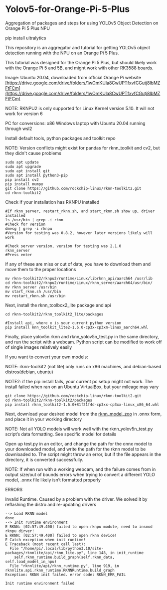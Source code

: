 # Yolov5-for-Orange-Pi-5-Plus
Aggregation of packages and steps for using YOLOv5 Object Detection on Orange Pi 5 Plus NPU

pip install ultralytics


This repository is an aggregator and tutorial for getting YOLOv5 object detection running with the NPU on an Orange Pi 5 Plus. 

This tutorial was designed for the Orange Pi 5 Plus, but should likely work with the Orange Pi 5 and 5B, and might work with other RK3588 boards.

Image: Ubuntu 20.04, downloaded from official Orange Pi website [https://drive.google.com/drive/folders/1wOmKUla8CwUPTfxvfCGutj8lbMZFtFCm](https://drive.google.com/drive/folders/1wOmKUla8CwUPTfxvfCGutj8lbMZFtFCm)

NOTE: RKNPU2 is only supported for Linux Kernel version 5.10. It will not work for version 6

PC for conversions: x86 Windows laptop with Ubuntu 20.04 running through wsl2

Install default tools, python packages and toolkit repo

NOTE: Version conflicts might exist for pandas for rknn_toolkit and cv2, but they didn't cause problems

```
sudo apt update
sudo apt upgrade
sudo apt install git
sudo apt install python3-pip
pip install cv2
pip install numpy
git clone https://github.com/rockchip-linux/rknn-toolkit2.git
cd rknn-toolkit2
```

Check if your installation has RKNPU installed

```
#If rknn_server, restart_rknn.sh, and start_rknn.sh show up, driver installed
ls /usr/bin | grep -i rknn
#Check for version
dmesg | grep -i rknpu
#Version for testing was 0.8.2, however later versions likely will work

#Check server version, version for testing was 2.1.0
rknn_server
#Press enter
```

If any of these are miss or out of date, you have to download them and move them to the proper locations

```
mv rknn-toolkit2/rknpu2/runtime/Linux/librknn_api/aarch64 /usr/lib
cd rknn-toolkit2/rknpu2/runtime/Linux/rknn_server/aarch64/usr/bin/
mv rknn_server /usr/bin
mv start_rknn.sh /usr/bin
mv restart_rknn.sh /usr/bin
```

Next, install the rknn_toolbox2_lite package and api

```
cd rknn-toolkit2/rknn_toolkit2_lite/packages

#Install api, where x is your current python version
pip install knn_toolkit_lite2-1.6.0-cp3x-cp3xm-linux_aarch64.whl
```

Finally, place yolov5n.rknn and rknn_yolov5n_test.py in the same directory, and run the script with a webcam. Python script can be modified to work off of single images relatively easily

If you want to convert your own models:

NOTE: rknn-toolkit2 (not lite) only runs on x86 machines, and debian-based distros(debian, ubuntu)

NOTE2: if the pip install fails, your current pc setup might not work. The install failed when ran on an Ubuntu VirtualBox, but your mileage may vary

```
git clone https://github.com/rockchip-linux/rknn-toolkit2.git
cd rknn-toolkit2/rknn-toolkit2/packages
pip install rknn_toolkit2-1.6.0+81f21f4d-cp3xx-cp3xx-linux_x86_64.whl
```

Next, download your desired model from the [rknn_model_zoo](https://github.com/airockchip/rknn_model_zoo/tree/main) in .onnx form, and place it in your working directory

NOTE: Not all YOLO models will work well with the rknn_yolov5n_test.py script’s data formatting. See specific model for details

Open up test.py in an editor, and change the path for the onnx model to your downloaded model, and write the path for the rknn model to be downloaded to. The script might throw an error, but if the file appears in the directory, it is converted successfully.

NOTE: If when run with a working webcam, and the failure comes from in output size/out of bounds errors when trying to convert a different YOLO model, .onnx file likely isn’t formatted properly 

ERRORS

Invalid Runtime. Caused by a problem with the driver. We solved it by reflashing the distro and re-updating drivers
```
--> Load RKNN model
done
--> Init runtime environment
E RKNN: [02:57:49.400] failed to open rknpu module, need to insmod rknpu dirver!
E RKNN: [02:57:49.400] failed to open rknn device!
E Catch exception when init runtime!
E Traceback (most recent call last):
  File "/home/pi/.local/lib/python3.10/site-packages/rknnlite/api/rknn_lite.py", line 148, in init_runtime
	self.rknn_runtime.build_graph(self.rknn_data, self.load_model_in_npu)
  File "rknnlite/api/rknn_runtime.py", line 919, in rknnlite.api.rknn_runtime.RKNNRuntime.build_graph
Exception: RKNN init failed. error code: RKNN_ERR_FAIL
 
Init runtime environment failed
```
